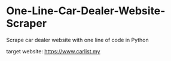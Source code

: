 # One-Line-Car-Dealer-Website-Scraper
Scrape car dealer website with one line of code in Python

target website: https://www.carlist.my
